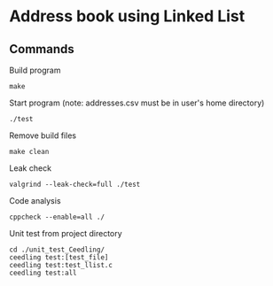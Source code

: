 # Address book using Linked List

## Commands
Build program
```
make
```
Start program (note: addresses.csv must be in user's home directory)
```
./test
```
Remove build files
```
make clean
```
Leak check
```
valgrind --leak-check=full ./test
```
Code analysis
```
cppcheck --enable=all ./
```
Unit test from project directory
```
cd ./unit_test_Ceedling/
ceedling test:[test_file]
ceedling test:test_llist.c
ceedling test:all
```
